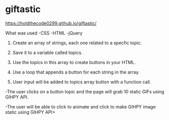 # giftastic
 https://holdthecode0299.github.io/giftastic/
 
 What was used 
-CSS
-HTML
-jQuery

1. Create an array of strings, each one related to a specfic topic. 

2. Save it to a variable called topics.

3. Use the topics in this array to create buttons in your HTML.

4. Use a loop that appends a button for each string in the array.

5. User input will be added to topics array button with a function call. 

<!-- Functionality -->
-The user clicks on a button topic and the page will grab 10 static GIFs using GIHPY API.

-The user will be able to click to animate and click to make GIHPY image static using GIHPY API> 
